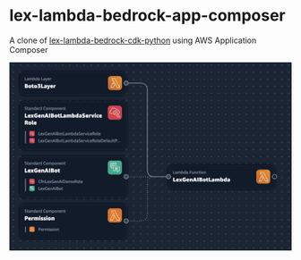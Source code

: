 # lex-lambda-bedrock-app-composer
A clone of [lex-lambda-bedrock-cdk-python](https://github.com/awsarippa/lex-lambda-bedrock-cdk-python) using AWS Application Composer

![Application architecture](./assets/architecture.png)